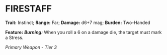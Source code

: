 ﻿---
tags:
  - Item
  - Weapon
name: 'FIRESTAFF'
trait: 'Instinct'
range: 'Far'
damage: 'd6+7 mag'
burden: 'Two-Handed'
feat_name: 'Burning'
feat_text: 'When you roll a 6 on a damage die, the target must mark a Stress.'
primary_or_secondary: 'Primary Weapon'
tier: 3
---

# FIRESTAFF

**Trait:** Instinct; **Range:** Far; **Damage:** d6+7 mag; **Burden:** Two-Handed

**Feature:** ***Burning:*** When you roll a 6 on a damage die, the target must mark a Stress.

*Primary Weapon - Tier 3*

